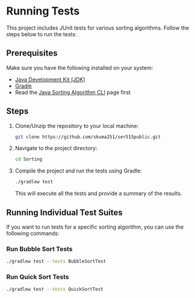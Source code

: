 # Running Tests

This project includes JUnit tests for various sorting algorithms. Follow the steps below to run the tests:

## Prerequisites

Make sure you have the following installed on your system:

- [Java Development Kit (JDK)](https://www.oracle.com/java/technologies/javase-downloads.html)
- [Gradle](https://gradle.org/install/)
- Read the [Java Sorting Algorithm CLI](readme.md) page first 
## Steps

1. Clone/Unzip the repository to your local machine:

    ```bash
    git clone https://github.com/skuma251/ser515public.git
    ```

2. Navigate to the project directory:

    ```bash
    cd Sorting
    ```

3. Compile the project and run the tests using Gradle:

    ```bash
    ./gradlew test
    ```

   This will execute all the tests and provide a summary of the results.

## Running Individual Test Suites

If you want to run tests for a specific sorting algorithm, you can use the following commands:

### Run Bubble Sort Tests

```bash
./gradlew test --tests BubbleSortTest
```

### Run Quick Sort Tests

```bash
./gradlew test --tests QuickSortTest
```

